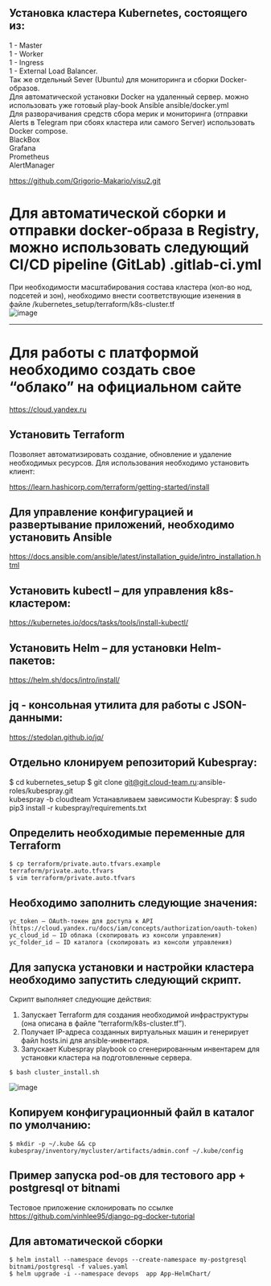## Установка кластера Kubernetes, состоящего из:  
1 - Master  
1 - Worker  
1 - Ingress  
1 - External Load Balancer.   
Так же отдельный Sever (Ubuntu) для мониторинга и сборки Docker-образов.  
Для автоматической установки Docker на удаленный сервер. можно использовать уже готовый play-book Ansible ansible/docker.yml  
Для разворачивания средств сбора мерик и мониторинга (отправки Alerts в Telegram при сбоях кластера или самого Server) использовать Docker compose.  
BlackBox  
Grafana  
Prometheus  
AlertManager  

https://github.com/Grigorio-Makario/visu2.git  

# Для автоматической сборки и отправки docker-образа в Registry, можно использовать следующий CI/CD pipeline (GitLab) .gitlab-ci.yml


  
При необходимости масштабирования состава кластера (кол-во нод, подсетей и зон), необходимо внести соответствующие изенения в файле
/kubernetes_setup/terraform/k8s-cluster.tf  
![image](https://github.com/Grigorio-Makario/DevOps/assets/119935857/0d9675aa-4888-42d0-b11a-3aefb05b900c)


----------------------------------------------------------
# Для работы с платформой необходимо создать свое “облако” на официальном сайте  

https://cloud.yandex.ru

## Установить Terraform 
Позволяет автоматизировать создание, обновление 
и удаление необходимых ресурсов.
Для использования необходимо установить клиент: 

https://learn.hashicorp.com/terraform/getting-started/install

## Для управление конфигурацией и развертывание приложений, необходимо установить Ansible

https://docs.ansible.com/ansible/latest/installation_guide/intro_installation.html

## Установить kubectl – для управления k8s-кластером:

https://kubernetes.io/docs/tasks/tools/install-kubectl/

## Установить Helm – для установки Helm-пакетов:

https://helm.sh/docs/intro/install/

## jq - консольная утилита для работы с JSON-данными:

https://stedolan.github.io/jq/

## Отдельно клонируем репозиторий Kubespray:
$ cd kubernetes_setup
$ git clone git@git.cloud-team.ru:ansible-roles/kubespray.git \
 kubespray -b cloudteam
Устанавливаем зависимости Kubespray:
$ sudo pip3 install -r kubespray/requirements.txt

## Определить необходимые переменные для Terraform
```
$ cp terraform/private.auto.tfvars.example terraform/private.auto.tfvars
$ vim terraform/private.auto.tfvars
```
## Необходимо заполнить следующие значения:
```
yc_token – OAuth-токен для доступа к API 
(https://cloud.yandex.ru/docs/iam/concepts/authorization/oauth-token)
yc_cloud_id – ID облака (скопировать из консоли управления)
yc_folder_id – ID каталога (скопировать из консоли управления)
```

## Для запуска установки и настройки кластера необходимо запустить следующий скрипт.
Скрипт выполняет следующие действия:
1. Запускает Terraform для создания необходимой инфраструктуры (она описана в файле “terraform/k8s-cluster.tf”).
2. Получает IP-адреса созданных виртуальных машин и генерирует файл hosts.ini для ansible-инвентаря.
3. Запускает Kubespray playbook со сгенерированным инвентарем для установки кластера на подготовленные сервера.

```
$ bash cluster_install.sh
```
![image](https://github.com/Grigorio-Makario/DevOps/assets/119935857/606fd716-0642-49c7-b68d-a8d718271156)

## Копируем конфигурационный файл в каталог по умолчанию:
```
$ mkdir -p ~/.kube && cp kubespray/inventory/mycluster/artifacts/admin.conf ~/.kube/config
```

## Пример запуска pod-ов для тестового app + postgresql от bitnami 
Тестовое приложение склонировать по ссылке  
https://github.com/vinhlee95/django-pg-docker-tutorial  

## Для автоматической сборки
```
$ helm install --namespace devops --create-namespace my-postgresql bitnami/postgresql -f values.yaml
$ helm upgrade -i --namespace devops  app App-HelmChart/
```
